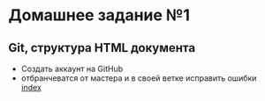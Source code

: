 <h1>Домашнее задание №1</h1>
<h2>Git, структура HTML документа</h2>

<ul>
<li>
Создать аккаунт на GitHub
</li>
<li>
отбранчеватся от мастера и в своей ветке исправить ошибки <br>
<a href="./hw-1.html">index</a>
</li>
</ul>